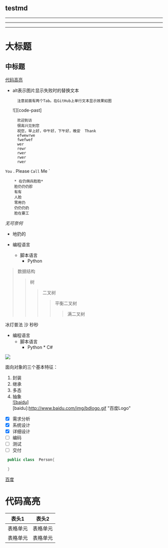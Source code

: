 ## testmd
***
---
___

大标题
=====
中标题
------
[代码高亮](#代码高亮)
- alt表示图片显示失败时的替换文本

        注意前面有两个Tab。在GitHub上单行文本显示效果如图
    
    
    ![][code-past]
    
    

        欢迎到访
        很高兴见到您  
        祝您，早上好，中午好，下午好，晚安  Thank 
        efwewrwe
        fwefwef
        wer
        rewr
        rwer
        rwer
        rwer
        
        
`You` . Please `Call` Me `



        * 在仍佣兵脸脸*  
        脸仍仍仍胗  
        有有
        人脸
        零用仍
        仍仍仍扔
        脸在要工
        

*无可奈何*
* 地扔的

* 编程语言  
    * 脚本语言  
        * Python  
            

        
>数据结构  
>>树  
>>>二叉树  
>>>>平衡二叉树  
>>>>>满二叉树    


冰灯普法 沙 秒秒  
* 编程语言
    * 脚本语言
        * Python
                * C#

![](http://www.baidu.com/img/bdlogo.gif)  

面向对象的三个基本特征：

1. 封装
2. 继承
3. 多态
4. 抽象  
[![baidu]](http://baidu.com)  
[baidu]:http://www.baidu.com/img/bdlogo.gif "百度Logo"  

- [x] 需求分析
- [x] 系统设计
- [x] 详细设计
- [ ] 编码
- [ ] 测试
- [ ] 交付

``` C#
 public class  Person{
 
 }
```



[百度](http://www.baidu.com "悬停显示")


代码高亮
====


| 表头1  | 表头2|
| ---------- | -----------|
| 表格单元   | 表格单元   |
| 表格单元   | 表格单元   |
